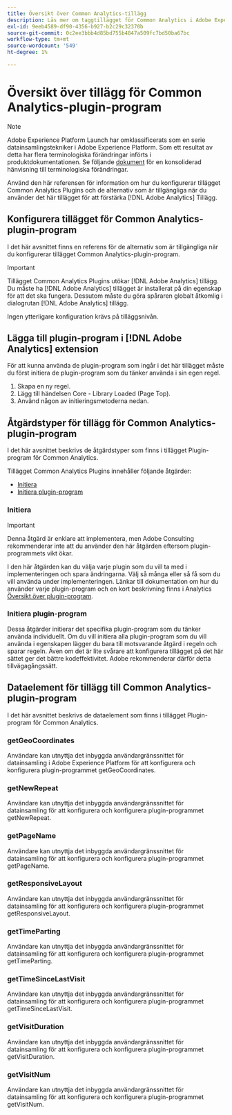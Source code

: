 ```yaml
---
title: Översikt över Common Analytics-tillägg
description: Läs mer om taggtillägget för Common Analytics i Adobe Experience Platform.
exl-id: 9eeb4589-df90-4356-b927-b2c29c32370b
source-git-commit: 0c2ee3bbb4d85bd755b4847a509fc7bd50ba67bc
workflow-type: tm+mt
source-wordcount: '549'
ht-degree: 1%

---
```


# Översikt över tillägg för Common Analytics-plugin-program

>[!NOTE]
>
>Adobe Experience Platform Launch har omklassificerats som en serie datainsamlingstekniker i Adobe Experience Platform. Som ett resultat av detta har flera terminologiska förändringar införts i produktdokumentationen. Se följande [dokument](../../../term-updates.md) för en konsoliderad hänvisning till terminologiska förändringar.

Använd den här referensen för information om hur du konfigurerar tillägget Common Analytics Plugins och de alternativ som är tillgängliga när du använder det här tillägget för att förstärka [!DNL Adobe Analytics] Tillägg.

## Konfigurera tillägget för Common Analytics-plugin-program

I det här avsnittet finns en referens för de alternativ som är tillgängliga när du konfigurerar tillägget Common Analytics-plugin-program.

>[!IMPORTANT]
>
>Tillägget Common Analytics Plugins utökar [!DNL Adobe Analytics] tillägg. Du måste ha [!DNL Adobe Analytics] tillägget är installerat på din egenskap för att det ska fungera. Dessutom måste du göra spåraren globalt åtkomlig i dialogrutan [!DNL Adobe Analytics] tillägg.

Ingen ytterligare konfiguration krävs på tilläggsnivån.

## Lägga till plugin-program i [!DNL Adobe Analytics] extension

För att kunna använda de plugin-program som ingår i det här tillägget måste du först initiera de plugin-program som du tänker använda i sin egen regel.

1. Skapa en ny regel.
1. Lägg till händelsen Core - Library Loaded (Page Top).
1. Använd någon av initieringsmetoderna nedan.

## Åtgärdstyper för tillägg för Common Analytics-plugin-program

I det här avsnittet beskrivs de åtgärdstyper som finns i tillägget Plugin-program för Common Analytics.

Tillägget Common Analytics Plugins innehåller följande åtgärder:

* [Initiera](#initialize)
* [Initiera plugin-program](#initialize-plugin)

### Initiera

>[!IMPORTANT]
>
>Denna åtgärd är enklare att implementera, men Adobe Consulting rekommenderar inte att du använder den här åtgärden eftersom plugin-programmets vikt ökar.

I den här åtgärden kan du välja varje plugin som du vill ta med i implementeringen och spara ändringarna. Välj så många eller så få som du vill använda under implementeringen. Länkar till dokumentation om hur du använder varje plugin-program och en kort beskrivning finns i Analytics [Översikt över plugin-program](https://experienceleague.adobe.com/docs/analytics/implementation/vars/plugins/impl-plugins.html).

### Initiera plugin-program

Dessa åtgärder initierar det specifika plugin-program som du tänker använda individuellt. Om du vill initiera alla plugin-program som du vill använda i egenskapen lägger du bara till motsvarande åtgärd i regeln och sparar regeln. Även om det är lite svårare att konfigurera tillägget på det här sättet ger det bättre kodeffektivitet. Adobe rekommenderar därför detta tillvägagångssätt.

## Dataelement för tillägg till Common Analytics-plugin-program

I det här avsnittet beskrivs de dataelement som finns i tillägget Plugin-program för Common Analytics.

### getGeoCoordinates

Användare kan utnyttja det inbyggda användargränssnittet för datainsamling i Adobe Experience Platform för att konfigurera och konfigurera plugin-programmet getGeoCoordinates.

### getNewRepeat

Användare kan utnyttja det inbyggda användargränssnittet för datainsamling för att konfigurera och konfigurera plugin-programmet getNewRepeat.

### getPageName

Användare kan utnyttja det inbyggda användargränssnittet för datainsamling för att konfigurera och konfigurera plugin-programmet getPageName.

### getResponsiveLayout

Användare kan utnyttja det inbyggda användargränssnittet för datainsamling för att konfigurera och konfigurera plugin-programmet getResponsiveLayout.

### getTimeParting

Användare kan utnyttja det inbyggda användargränssnittet för datainsamling för att konfigurera och konfigurera plugin-programmet getTimeParting.

### getTimeSinceLastVisit

Användare kan utnyttja det inbyggda användargränssnittet för datainsamling för att konfigurera och konfigurera plugin-programmet getTimeSinceLastVisit.

### getVisitDuration

Användare kan utnyttja det inbyggda användargränssnittet för datainsamling för att konfigurera och konfigurera plugin-programmet getVisitDuration.

### getVisitNum

Användare kan utnyttja det inbyggda användargränssnittet för datainsamling för att konfigurera och konfigurera plugin-programmet getVisitNum.
